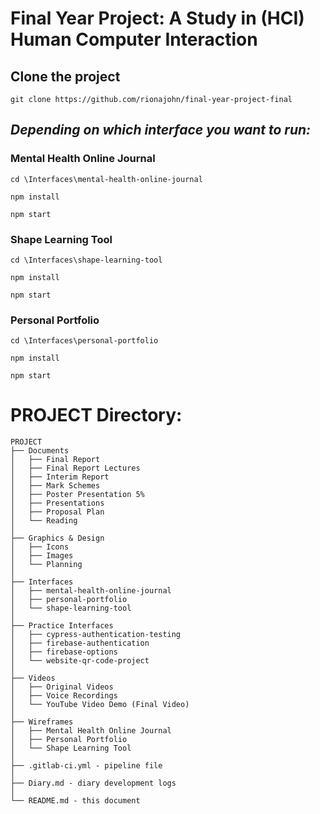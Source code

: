 # Final Year Project: A Study in (HCI) Human Computer Interaction

## Clone the project
```
git clone https://github.com/rionajohn/final-year-project-final
```
## _**Depending on which interface you want to run:**_
### **Mental Health Online Journal**
```
cd \Interfaces\mental-health-online-journal
```
```
npm install
```
```
npm start
```
### **Shape Learning Tool**
```
cd \Interfaces\shape-learning-tool
```
```
npm install
```
```
npm start
```
### **Personal Portfolio**
```
cd \Interfaces\personal-portfolio
```
```
npm install
```
```
npm start
```

# **PROJECT Directory:**
```
PROJECT
├── Documents
│   ├── Final Report
│   ├── Final Report Lectures
│   ├── Interim Report
│   ├── Mark Schemes
│   ├── Poster Presentation 5%
│   ├── Presentations
│   ├── Proposal Plan
│   └── Reading
│  
├── Graphics & Design
│   ├── Icons
│   ├── Images
│   └── Planning
│   
├── Interfaces
│   ├── mental-health-online-journal
│   ├── personal-portfolio
│   └── shape-learning-tool
│   
├── Practice Interfaces
│   ├── cypress-authentication-testing
│   ├── firebase-authentication
│   ├── firebase-options
│   └── website-qr-code-project
│
├── Videos
│   ├── Original Videos
│   ├── Voice Recordings
│   └── YouTube Video Demo (Final Video)
│
├── Wireframes
│   ├── Mental Health Online Journal
│   ├── Personal Portfolio
│   └── Shape Learning Tool
│
├── .gitlab-ci.yml - pipeline file
│
├── Diary.md - diary development logs
│
└── README.md - this document

```
